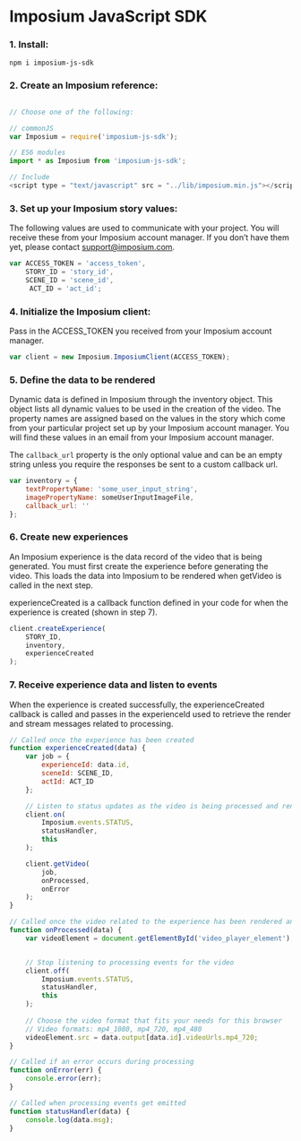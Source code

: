 Imposium JavaScript SDK
====================================================

### 1. Install:

`npm i imposium-js-sdk`

### 2. Create an Imposium reference:

```javascript

// Choose one of the following:

// commonJS
var Imposium = require('imposium-js-sdk');

// ES6 modules 
import * as Imposium from 'imposium-js-sdk';

// Include
<script type = "text/javascript" src = "../lib/imposium.min.js"></script>
```

### 3. Set up your Imposium story values:

The following values are used to communicate with your project. You will receive these from your Imposium account manager. If you don’t have them yet, please contact support@imposium.com.

```javascript
var ACCESS_TOKEN = 'access_token',
	STORY_ID = 'story_id',
	SCENE_ID = 'scene_id',
	 ACT_ID = 'act_id';
```

### 4. Initialize the Imposium client:

Pass in the ACCESS_TOKEN you received from your Imposium account manager.

```javascript
var client = new Imposium.ImposiumClient(ACCESS_TOKEN);
```

### 5. Define the data to be rendered

Dynamic data is defined in Imposium through the inventory object. This object lists all dynamic values to be used in the creation of the video. The property names are assigned based on the values in the story which come from your particular project set up by your Imposium account manager. You will find these values in an email from your Imposium account manager.

The `callback_url` property is the only optional value and can be an empty string unless you require the responses be sent to a custom callback url.

```javascript
var inventory = {
	textPropertyName: 'some_user_input_string',
	imagePropertyName: someUserInputImageFile,
	callback_url: ''
};
```

### 6. Create new experiences

An Imposium experience is the data record of the video that is being generated. You must first create the experience before generating the video. This loads the data into Imposium to be rendered when getVideo is called in the next step.

experienceCreated is a callback function defined in your code for when the experience is created (shown in step 7).

```javascript
client.createExperience(
	STORY_ID, 
	inventory,
	experienceCreated
);
```

### 7. Receive experience data and listen to events

When the experience is created successfully, the experienceCreated callback is called and passes in the experienceId used to retrieve the render and stream messages related to processing.

```javascript
// Called once the experience has been created
function experienceCreated(data) {
	var job = {
		experienceId: data.id,
		sceneId: SCENE_ID,
		actId: ACT_ID
	};

	// Listen to status updates as the video is being processed and rendered
	client.on(
		Imposium.events.STATUS, 
		statusHandler, 
		this
	);

	client.getVideo(
		job, 
		onProcessed, 
		onError
	);
}

// Called once the video related to the experience has been rendered and saved
function onProcessed(data) {
	var videoElement = document.getElementById('video_player_element');


	// Stop listening to processing events for the video
	client.off(
		Imposium.events.STATUS, 
		statusHandler, 
		this
	);
	
	// Choose the video format that fits your needs for this browser
	// Video formats: mp4_1080, mp4_720, mp4_480
	videoElement.src = data.output[data.id].videoUrls.mp4_720;
}

// Called if an error occurs during processing
function onError(err) {
	console.error(err);
}

// Called when processing events get emitted 
function statusHandler(data) {
	console.log(data.msg);
}
```